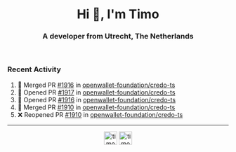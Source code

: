<h1 align="center">Hi 👋, I'm Timo</h1>
<h3 align="center">A developer from Utrecht, The Netherlands</h3>
<br/>
<!-- https://github.com/rahuldkjain/github-profile-readme-generator --!>

<!--  <p align="left"><img src="https://github-readme-stats.vercel.app/api?username=timoglastra&show_icons=true&count_private=true&" alt="timoglastra" /></p> --!>

<!--
Github language stats
<p align="left"><img src="https://github-readme-stats.vercel.app/api/top-langs/?username=timoglastra&layout=compact" alt="timoglastra" /><p>
-->

<!-- Codestats language stats -->
<!-- <p align="left"><img src="https://codestats-readme.vercel.app/api/top-langs/?username=timoglastra&layout=compact&language_count=12" alt="timoglastra" /><p>    --!>
  
<h3>Recent Activity</h3>

<!--START_SECTION:activity-->
1. 🎉 Merged PR [#1916](https://github.com/openwallet-foundation/credo-ts/pull/1916) in [openwallet-foundation/credo-ts](https://github.com/openwallet-foundation/credo-ts)
2. 💪 Opened PR [#1917](https://github.com/openwallet-foundation/credo-ts/pull/1917) in [openwallet-foundation/credo-ts](https://github.com/openwallet-foundation/credo-ts)
3. 💪 Opened PR [#1916](https://github.com/openwallet-foundation/credo-ts/pull/1916) in [openwallet-foundation/credo-ts](https://github.com/openwallet-foundation/credo-ts)
4. 🎉 Merged PR [#1910](https://github.com/openwallet-foundation/credo-ts/pull/1910) in [openwallet-foundation/credo-ts](https://github.com/openwallet-foundation/credo-ts)
5. ❌ Reopened PR [#1910](https://github.com/openwallet-foundation/credo-ts/pull/1910) in [openwallet-foundation/credo-ts](https://github.com/openwallet-foundation/credo-ts)
<!--END_SECTION:activity-->

---

<p align="center">
<a href="https://twitter.com/timoglastra" target="blank"><img align="center" src="https://cdn.jsdelivr.net/npm/simple-icons@3.0.1/icons/twitter.svg" alt="timoglastra" height="30" width="30" /></a>
<a href="https://linkedin.com/in/timoglastra" target="blank"><img align="center" src="https://cdn.jsdelivr.net/npm/simple-icons@3.0.1/icons/linkedin.svg" alt="timoglastra" height="30" width="30" /></a>
</p>



